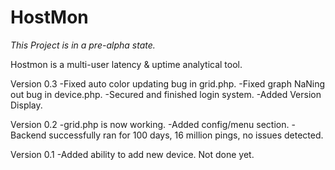 HostMon
=======
*This Project is in a pre-alpha state.*

Hostmon is a multi-user latency &amp; uptime analytical tool.

Version 0.3
-Fixed auto color updating bug in grid.php.
-Fixed graph NaNing out bug in device.php.
-Secured and finished login system.
-Added Version Display.

Version 0.2
-grid.php is now working.
-Added config/menu section.
-Backend successfully ran for 100 days, 16 million pings, no issues detected.

Version 0.1
-Added ability to add new device. Not done yet.
